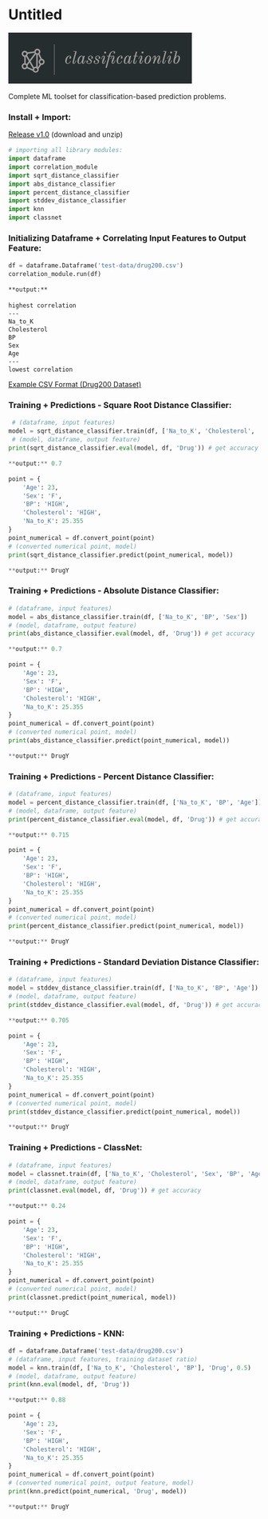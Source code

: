 # Untitled

![logo.png](logo.png)

Complete ML toolset for classification-based prediction problems.

### Install + Import:

[Release v1.0](https://github.com/hershyz/classificationlib/releases/tag/v1.0) (download and unzip)

```python
# importing all library modules:
import dataframe
import correlation_module
import sqrt_distance_classifier
import abs_distance_classifier
import percent_distance_classifier
import stddev_distance_classifier
import knn
import classnet
```

### Initializing Dataframe + Correlating Input Features to Output Feature:

```python
df = dataframe.Dataframe('test-data/drug200.csv')
correlation_module.run(df)
```

```
**output:**

highest correlation
---
Na_to_K
Cholesterol
BP
Sex
Age
---
lowest correlation
```

[Example CSV Format (Drug200 Dataset)](https://github.com/hershyz/classificationlib/blob/main/test-data/drug200.csv)

### Training + Predictions - Square Root Distance Classifier:

```python
 # (dataframe, input features)
model = sqrt_distance_classifier.train(df, ['Na_to_K', 'Cholesterol', 'BP'])
 # (model, dataframe, output feature)
print(sqrt_distance_classifier.eval(model, df, 'Drug')) # get accuracy
```

```python
**output:** 0.7
```

```python
point = {
    'Age': 23,
    'Sex': 'F',
    'BP': 'HIGH',
    'Cholesterol': 'HIGH',
    'Na_to_K': 25.355
}
point_numerical = df.convert_point(point)
# (converted numerical point, model)
print(sqrt_distance_classifier.predict(point_numerical, model))
```

```python
**output:** DrugY
```

### Training + Predictions - Absolute Distance Classifier:

```python
# (dataframe, input features)
model = abs_distance_classifier.train(df, ['Na_to_K', 'BP', 'Sex'])
# (model, dataframe, output feature)
print(abs_distance_classifier.eval(model, df, 'Drug')) # get accuracy
```

```python
**output:** 0.7
```

```python
point = {
    'Age': 23,
    'Sex': 'F',
    'BP': 'HIGH',
    'Cholesterol': 'HIGH',
    'Na_to_K': 25.355
}
point_numerical = df.convert_point(point)
# (converted numerical point, model)
print(abs_distance_classifier.predict(point_numerical, model))
```

```python
**output:** DrugY
```

### Training + Predictions - Percent Distance Classifier:

```python
# (dataframe, input features)
model = percent_distance_classifier.train(df, ['Na_to_K', 'BP', 'Age'])
# (model, dataframe, output feature)
print(percent_distance_classifier.eval(model, df, 'Drug')) # get accuracy
```

```python
**output:** 0.715
```

```python
point = {
    'Age': 23,
    'Sex': 'F',
    'BP': 'HIGH',
    'Cholesterol': 'HIGH',
    'Na_to_K': 25.355
}
point_numerical = df.convert_point(point)
# (converted numerical point, model)
print(percent_distance_classifier.predict(point_numerical, model))
```

```python
**output:** DrugY
```

### Training + Predictions - Standard Deviation Distance Classifier:

```python
# (dataframe, input features)
model = stddev_distance_classifier.train(df, ['Na_to_K', 'BP', 'Age'])
# (model, dataframe, output feature)
print(stddev_distance_classifier.eval(model, df, 'Drug')) # get accuracy
```

```python
**output:** 0.705
```

```python
point = {
    'Age': 23,
    'Sex': 'F',
    'BP': 'HIGH',
    'Cholesterol': 'HIGH',
    'Na_to_K': 25.355
}
point_numerical = df.convert_point(point)
# (converted numerical point, model)
print(stddev_distance_classifier.predict(point_numerical, model))
```

```python
**output:** DrugY
```

### Training + Predictions - ClassNet:

```python
# (dataframe, input features)
model = classnet.train(df, ['Na_to_K', 'Cholesterol', 'Sex', 'BP', 'Age'])
# (model, dataframe, output feature)
print(classnet.eval(model, df, 'Drug')) # get accuracy
```

```python
**output:** 0.24
```

```python
point = {
    'Age': 23,
    'Sex': 'F',
    'BP': 'HIGH',
    'Cholesterol': 'HIGH',
    'Na_to_K': 25.355
}
point_numerical = df.convert_point(point)
# (converted numerical point, model)
print(classnet.predict(point_numerical, model))
```

```python
**output:** DrugC
```

### Training + Predictions - KNN:

```python
df = dataframe.Dataframe('test-data/drug200.csv')
# (dataframe, input features, training dataset ratio)
model = knn.train(df, ['Na_to_K', 'Cholesterol', 'BP'], 'Drug', 0.5)
# (model, dataframe, output feature)
print(knn.eval(model, df, 'Drug'))
```

```python
**output:** 0.88
```

```python
point = {
    'Age': 23,
    'Sex': 'F',
    'BP': 'HIGH',
    'Cholesterol': 'HIGH',
    'Na_to_K': 25.355
}
point_numerical = df.convert_point(point)
# (converted numerical point, output feature, model)
print(knn.predict(point_numerical, 'Drug', model))
```

```python
**output:** DrugY
```